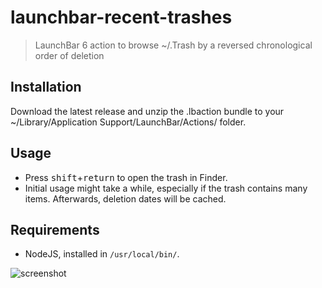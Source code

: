 # launchbar-recent-trashes

> LaunchBar 6 action to browse ~/.Trash by a reversed chronological order of deletion

## Installation

Download the latest release and unzip the .lbaction bundle to your ~/Library/Application Support/LaunchBar/Actions/ folder.

## Usage

- Press <kbd>shift</kbd>+<kbd>return</kbd> to open the trash in Finder.
- Initial usage might take a while, especially if the trash contains many items. Afterwards, deletion dates will be cached.

## Requirements

- NodeJS, installed in `/usr/local/bin/`.

![screenshot](screenshot.png?raw=true)
